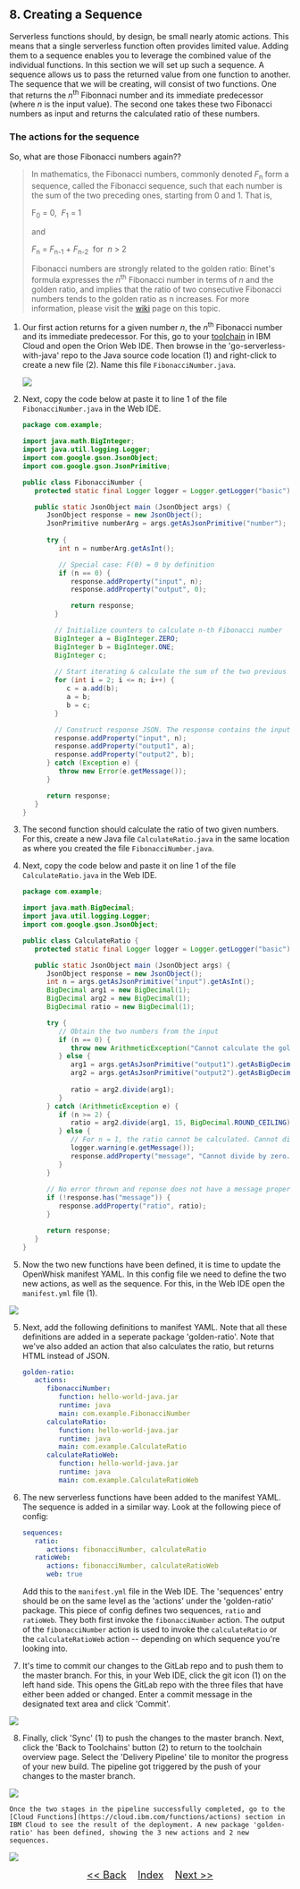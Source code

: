 ## 8. Creating a Sequence

Serverless functions should, by design, be small nearly atomic actions. This means that a single serverless function often provides limited value. Adding them to a sequence enables you to leverage the combined value of the individual functions. In this section we will set up such a sequence. A sequence allows us to pass the returned value from one function to another. The sequence that we will be creating, will consist of two functions. One that returns the _n_<sup>th</sup> Fibonnaci number and its immediate predecessor (where _n_ is the input value). The second one takes these two Fibonacci numbers as input and returns the calculated ratio of these numbers.

### The actions for the sequence

So, what are those Fibonacci numbers again??

>In mathematics, the Fibonacci numbers, commonly denoted _F_<sub>n</sub> form a sequence, called the Fibonacci sequence, such that each number is the sum of the two preceding ones, starting from 0 and 1. That is,
>  
>F<sub>0</sub> = 0,&nbsp;&nbsp;_F_<sub>1</sub> = 1 
>  
>and 
>  
>_F_<sub>n</sub> = _F_<sub>n-1</sub> + _F_<sub>n-2</sub>&nbsp;&nbsp;for&nbsp;&nbsp;_n_ > 2
>  
>Fibonacci numbers are strongly related to the golden ratio: Binet's formula expresses the _n_<sup>th</sup> Fibonacci number in terms of _n_ and the golden ratio, and implies that the ratio of two consecutive Fibonacci numbers tends to the golden ratio as n increases. For more information, please visit the [wiki](https://en.wikipedia.org/wiki/Fibonacci_number) page on this topic.

1. Our first action returns for a given number _n_, the _n_<sup>th</sup> Fibonacci number and its immediate predecessor. For this, go to your [toolchain](https://cloud.ibm.com/devops/toolchains) in IBM Cloud and open the Orion Web IDE. Then browse in the 'go-serverless-with-java' repo to the Java source code location (1) and right-click to create a new file (2). Name this file `FibonacciNumber.java`.

	![](./images/create-action-webide.png)

2. Next, copy the code below at paste it to line 1 of the file `FibonacciNumber.java` in the Web IDE.

	```java
	package com.example;

	import java.math.BigInteger;
	import java.util.logging.Logger;
	import com.google.gson.JsonObject;
	import com.google.gson.JsonPrimitive;

	public class FibonacciNumber {
	   protected static final Logger logger = Logger.getLogger("basic");

	   public static JsonObject main (JsonObject args) {
	      JsonObject response = new JsonObject();
	      JsonPrimitive numberArg = args.getAsJsonPrimitive("number");
			
	      try {
	         int n = numberArg.getAsInt();

	         // Special case: F(0) = 0 by definition
	         if (n == 0) {
	            response.addProperty("input", n);
	            response.addProperty("output", 0);

	            return response;
	        }

	        // Initialize counters to calculate n-th Fibonacci number
	        BigInteger a = BigInteger.ZERO;
	        BigInteger b = BigInteger.ONE;
	        BigInteger c;
				
	        // Start iterating & calculate the sum of the two previous numbers
	        for (int i = 2; i <= n; i++) {
	           c = a.add(b);
	           a = b;
	           b = c;
	        }

	        // Construct response JSON. The response contains the input parameter, as well as the n-th and (n-1)-th Fibonacci number
	        response.addProperty("input", n);
	        response.addProperty("output1", a);
	        response.addProperty("output2", b);
	      } catch (Exception e) {
             throw new Error(e.getMessage());
	      }

	      return response;
	   }  
	}
	```

2. The second function should calculate the ratio of two given numbers. For this, create a new Java file `CalculateRatio.java` in the same location as where you created the file `FibonacciNumber.java`.

3. Next, copy the code below and paste it on line 1 of the file `CalculateRatio.java` in the Web IDE.

	```java
	package com.example;

	import java.math.BigDecimal;
	import java.util.logging.Logger;
	import com.google.gson.JsonObject;

	public class CalculateRatio {
	   protected static final Logger logger = Logger.getLogger("basic");

	   public static JsonObject main (JsonObject args) {
	      JsonObject response = new JsonObject();      
	      int n = args.getAsJsonPrimitive("input").getAsInt();     
	      BigDecimal arg1 = new BigDecimal(1);
	      BigDecimal arg2 = new BigDecimal(1);
	      BigDecimal ratio = new BigDecimal(1);

	      try {
	         // Obtain the two numbers from the input
	         if (n == 0) {
	            throw new ArithmeticException("Cannot calculate the golden ratio of just one Fibonnaci number. Need at least two!!");
	         } else {
	            arg1 = args.getAsJsonPrimitive("output1").getAsBigDecimal();
	            arg2 = args.getAsJsonPrimitive("output2").getAsBigDecimal();            
		
	            ratio = arg2.divide(arg1);    
	         }
	      } catch (ArithmeticException e) {
	         if (n >= 2) {
	            ratio = arg2.divide(arg1, 15, BigDecimal.ROUND_CEILING);
	         } else { 
	            // For n = 1, the ratio cannot be calculated. Cannot divide by zero...
	            logger.warning(e.getMessage());
	            response.addProperty("message", "Cannot divide by zero. Provide a number greater than 1.");                
	         }
	      }
			
	      // No error thrown and reponse does not have a message property, so calculated ratio can be added
	      if (!response.has("message")) {
	         response.addProperty("ratio", ratio);
	      }

	      return response;
	   }  
	} 
	```

4. Now the two new functions have been defined, it is time to update the OpenWhisk manifest YAML. In this config file we need to define the two new actions, as well as the sequence. For this, in the Web IDE open the `manifest.yml` file (1).

![](./images/update-manifest.png)

5. Next, add the following definitions to manifest YAML. Note that all these definitions are added in a seperate package 'golden-ratio'. Note that we've also added an action that also calculates the ratio, but returns HTML instead of JSON.
	```yaml
	golden-ratio:
	   actions:
	      fibonacciNumber:
	         function: hello-world-java.jar
	         runtime: java
	         main: com.example.FibonacciNumber
	      calculateRatio:
	         function: hello-world-java.jar
	         runtime: java
	         main: com.example.CalculateRatio
	      calculateRatioWeb:
	         function: hello-world-java.jar
	         runtime: java
	         main: com.example.CalculateRatioWeb        
	```

6. The new serverless functions have been added to the manifest YAML. The sequence is added in a similar way. Look at the following piece of config:
	```yaml
	sequences:
	   ratio:
	      actions: fibonacciNumber, calculateRatio
	   ratioWeb:
	      actions: fibonacciNumber, calculateRatioWeb
	      web: true
	```
	Add this to the `manifest.yml` file in the Web IDE. The 'sequences' entry should be on the same level as the 'actions' under the 'golden-ratio' package. This piece of config defines two sequences, `ratio` and `ratioWeb`. They both first invoke the `fibonacciNumber` action. The output of the `fibonacciNumber` action is used to invoke the `calculateRatio` or the `calculateRatioWeb` action -- depending on which sequence you're looking into.

7. It's time to commit our changes to the GitLab repo and to push them to the master branch. For this, in your Web IDE, click the git icon (1) on the left hand side. This opens the GitLab repo with the three files that have either been added or changed. Enter a commit message in the designated text area and click 'Commit'.

![](./images/git-commit-changes.png)

8. Finally, click 'Sync' (1) to push the changes to the master branch. Next, click the 'Back to Toolchains' button (2) to return to the toolchain overview page. Select the 'Delivery Pipeline' tile to monitor the progress of your new build. The pipeline got triggered by the push of your changes to the master branch.

![](./images/git-sync-with-master.png)
	
	Once the two stages in the pipeline successfully completed, go to the [Cloud Functions](https://cloud.ibm.com/functions/actions) section in IBM Cloud to see the result of the deployment. A new package 'golden-ratio' has been defined, showing the 3 new actions and 2 new sequences. 

![](./images/cloud-functions.png)

<p  align="center">
	<font size="4">
 		<a href="STEP7.md"><< Back</a>&nbsp;&nbsp;&nbsp;&nbsp;<a href="README.md">Index</a>&nbsp;&nbsp;&nbsp;&nbsp;<a href="STEP9.md">Next >></a></td>
 </font>
</p>